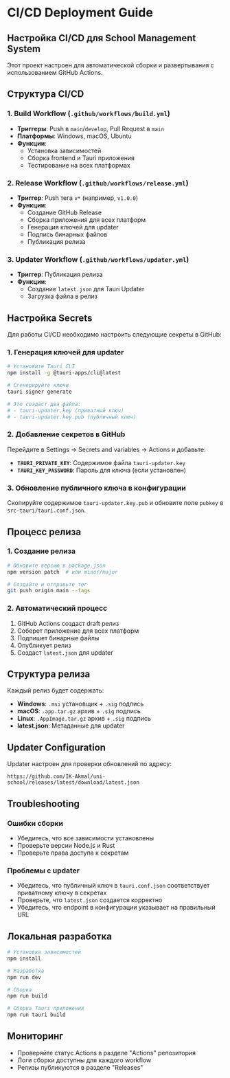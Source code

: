 # CI/CD Deployment Guide

## Настройка CI/CD для School Management System

Этот проект настроен для автоматической сборки и развертывания с использованием GitHub Actions.

## Структура CI/CD

### 1. Build Workflow (`.github/workflows/build.yml`)
- **Триггеры**: Push в `main`/`develop`, Pull Request в `main`
- **Платформы**: Windows, macOS, Ubuntu
- **Функции**:
  - Установка зависимостей
  - Сборка frontend и Tauri приложения
  - Тестирование на всех платформах

### 2. Release Workflow (`.github/workflows/release.yml`)
- **Триггер**: Push тега `v*` (например, `v1.0.0`)
- **Функции**:
  - Создание GitHub Release
  - Сборка приложения для всех платформ
  - Генерация ключей для updater
  - Подпись бинарных файлов
  - Публикация релиза

### 3. Updater Workflow (`.github/workflows/updater.yml`)
- **Триггер**: Публикация релиза
- **Функции**:
  - Создание `latest.json` для Tauri Updater
  - Загрузка файла в релиз

## Настройка Secrets

Для работы CI/CD необходимо настроить следующие секреты в GitHub:

### 1. Генерация ключей для updater
```bash
# Установите Tauri CLI
npm install -g @tauri-apps/cli@latest

# Сгенерируйте ключи
tauri signer generate

# Это создаст два файла:
# - tauri-updater.key (приватный ключ)
# - tauri-updater.key.pub (публичный ключ)
```

### 2. Добавление секретов в GitHub
Перейдите в Settings → Secrets and variables → Actions и добавьте:

- **`TAURI_PRIVATE_KEY`**: Содержимое файла `tauri-updater.key`
- **`TAURI_KEY_PASSWORD`**: Пароль для ключа (если установлен)

### 3. Обновление публичного ключа в конфигурации
Скопируйте содержимое `tauri-updater.key.pub` и обновите поле `pubkey` в `src-tauri/tauri.conf.json`.

## Процесс релиза

### 1. Создание релиза
```bash
# Обновите версию в package.json
npm version patch  # или minor/major

# Создайте и отправьте тег
git push origin main --tags
```

### 2. Автоматический процесс
1. GitHub Actions создаст draft релиз
2. Соберет приложение для всех платформ
3. Подпишет бинарные файлы
4. Опубликует релиз
5. Создаст `latest.json` для updater

## Структура релиза

Каждый релиз будет содержать:
- **Windows**: `.msi` установщик + `.sig` подпись
- **macOS**: `.app.tar.gz` архив + `.sig` подпись  
- **Linux**: `.AppImage.tar.gz` архив + `.sig` подпись
- **latest.json**: Метаданные для updater

## Updater Configuration

Updater настроен для проверки обновлений по адресу:
```
https://github.com/IK-Akmal/uni-school/releases/latest/download/latest.json
```

## Troubleshooting

### Ошибки сборки
- Убедитесь, что все зависимости установлены
- Проверьте версии Node.js и Rust
- Проверьте права доступа к секретам

### Проблемы с updater
- Убедитесь, что публичный ключ в `tauri.conf.json` соответствует приватному ключу в секретах
- Проверьте, что `latest.json` создается корректно
- Убедитесь, что endpoint в конфигурации указывает на правильный URL

## Локальная разработка

```bash
# Установка зависимостей
npm install

# Разработка
npm run dev

# Сборка
npm run build

# Сборка Tauri приложения
npm run tauri build
```

## Мониторинг

- Проверяйте статус Actions в разделе "Actions" репозитория
- Логи сборки доступны для каждого workflow
- Релизы публикуются в разделе "Releases"
